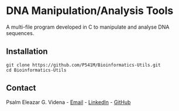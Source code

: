 
# DNA Manipulation/Analysis Tools
A multi-file program developed in C to manipulate and analyse DNA sequences.

## Installation

```
git clone https://github.com/P541M/Bioinformatics-Utils.git
cd Bioinformatics-Utils
```

## Contact
Psalm Eleazar G. Videna - [Email](mailto:videna.psalmeleazar@gmail.com) - [LinkedIn](https://www.linkedin.com/in/pevidena/) - [GitHub](https://github.com/P541M)
